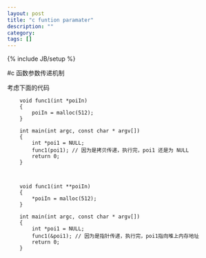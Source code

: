```yaml
---
layout: post
title: "c funtion paramater"
description: ""
category: 
tags: []
---
```

{% include JB/setup %}

#c 函数参数传递机制

考虑下面的代码

		void func1(int *poiIn)
		{
    		poiIn = malloc(512);
		}

		int main(int argc, const char * argv[])
		{
    		int *poi1 = NULL;
    		func1(poi1); // 因为是拷贝传递，执行完，poi1 还是为 NULL
    		return 0;
		}



		void func1(int **poiIn)
		{
    		*poiIn = malloc(512);
		}

		int main(int argc, const char * argv[])
		{
    		int *poi1 = NULL;
    		func1(&poi1); // 因为是指针传递，执行完，poi1指向堆上内存地址
    		return 0;
		}
